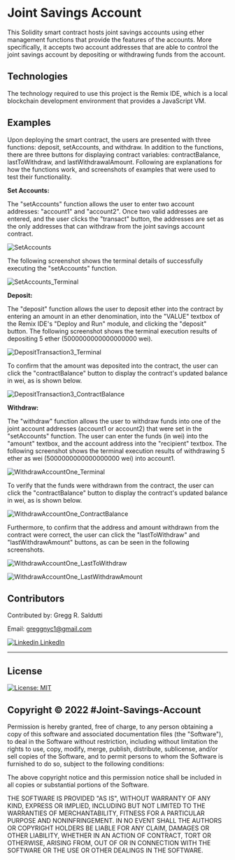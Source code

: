 # Joint Savings Account
This Solidity smart contract hosts joint savings accounts using ether management functions that provide the features of the accounts. More specifically, it accepts two account addresses that are able to control the joint savings account by depositing or withdrawing funds from the account.

## Technologies
The technology required to use this project is the Remix IDE, which is a local blockchain development environment that provides a JavaScript VM. 

## Examples
Upon deploying the smart contract, the users are presented with three functions: deposit, setAccounts, and withdraw. In addition to the functions, there are three buttons for displaying contract variables: contractBalance, lastToWithdraw, and lastWithdrawalAmount. Following are explanations for how the functions work, and screenshots of examples that were used to test their functionality.

**Set Accounts:**

The "setAccounts" function allows the user to enter two account addresses: "account1" and "account2". Once two valid addresses are entered, and the user clicks the "transact" button, the addresses are set as the only addresses that can withdraw from the joint savings account contract. 

![SetAccounts](Execution_Results/SetAccounts.png)

The following screenshot shows the terminal details of successfully executing the "setAccounts" function.

![SetAccounts_Terminal](Execution_Results/SetAccounts_Terminal.png)

**Deposit:**

The "deposit" function allows the user to deposit ether into the contract by entering an amount in an ether denomination, into the "VALUE" textbox of the Remix IDE's "Deploy and Run" module, and clicking the "deposit" button. The following screenshot shows the terminal execution results of depositing 5 ether (5000000000000000000 wei).

![DepositTransaction3_Terminal](Execution_Results/DepositTransaction3_Terminal.png)

To confirm that the amount was deposited into the contract, the user can click the "contractBalance" button to display the contract's updated balance in wei, as is shown below.

![DepositTransaction3_ContractBalance](Execution_Results/DepositTransaction3_ContractBalance.png)

**Withdraw:**

The "withdraw" function allows the user to withdraw funds into one of the joint account addresses (account1 or account2) that were set in the "setAccounts" function. The user can enter the funds (in wei) into the "amount" textbox, and the account address into the "recipient" textbox. The following screenshot shows the terminal execution results of withdrawing 5 ether as wei (5000000000000000000 wei) into account1.

![WithdrawAccountOne_Terminal](Execution_Results/WithdrawAccountOne_Terminal.png)

To verify that the funds were withdrawn from the contract, the user can click the "contractBalance" button to display the contract's updated balance in wei, as is shown below.

![WithdrawAccountOne_ContractBalance](Execution_Results/WithdrawAccountOne_ContractBalance.png)

Furthermore, to confirm that the address and amount withdrawn from the contract were correct, the user can click the "lastToWithdraw" and "lastWithdrawAmount" buttons, as can be seen in the following screenshots.

![WithdrawAccountOne_LastToWithdraw](Execution_Results/WithdrawAccountOne_LastToWithdraw.png)

![WithdrawAccountOne_LastWithdrawAmount](Execution_Results/WithdrawAccountOne_LastWithdrawAmount.png)

## Contributors

Contributed by: Gregg R. Saldutti

Email: greggnyc1@gmail.com

[![Linkedin](https://i.stack.imgur.com/gVE0j.png) LinkedIn](https://www.linkedin.com/in/greggsaldutti-1701501)


---

## License
[![License: MIT](https://img.shields.io/badge/License-MIT-yellow.svg)](https://opensource.org/licenses/MIT)

## Copyright © 2022 #Joint-Savings-Account

Permission is hereby granted, free of charge, to any person obtaining a copy
of this software and associated documentation files (the "Software"), to deal
in the Software without restriction, including without limitation the rights
to use, copy, modify, merge, publish, distribute, sublicense, and/or sell
copies of the Software, and to permit persons to whom the Software is
furnished to do so, subject to the following conditions:

The above copyright notice and this permission notice shall be included in all
copies or substantial portions of the Software.

THE SOFTWARE IS PROVIDED "AS IS", WITHOUT WARRANTY OF ANY KIND, EXPRESS OR
IMPLIED, INCLUDING BUT NOT LIMITED TO THE WARRANTIES OF MERCHANTABILITY,
FITNESS FOR A PARTICULAR PURPOSE AND NONINFRINGEMENT. IN NO EVENT SHALL THE
AUTHORS OR COPYRIGHT HOLDERS BE LIABLE FOR ANY CLAIM, DAMAGES OR OTHER
LIABILITY, WHETHER IN AN ACTION OF CONTRACT, TORT OR OTHERWISE, ARISING FROM,
OUT OF OR IN CONNECTION WITH THE SOFTWARE OR THE USE OR OTHER DEALINGS IN THE
SOFTWARE.
